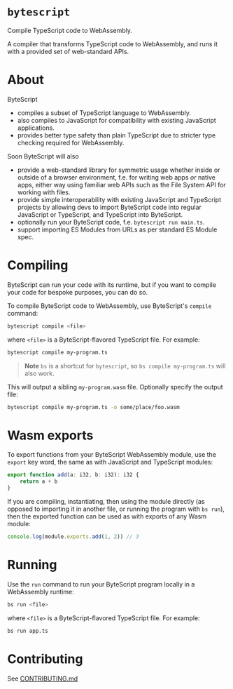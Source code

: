 # `bytescript`

Compile TypeScript code to WebAssembly<!-- and native-->.

A compiler that transforms TypeScript code to WebAssembly<!-- and native-->, and
runs it with a provided set of web-standard APIs.

# About

ByteScript

- compiles a subset of TypeScript language to WebAssembly<!-- and native-->.
- also compiles to JavaScript for compatibility with existing JavaScript
  applications.
- provides better type safety than plain TypeScript due to stricter type
  checking required for WebAssembly.

Soon ByteScript will also

- provide a web-standard library for symmetric usage whether inside or outside
  of a browser environment, f.e. for writing web apps _or_ native apps, either way
  using familiar web APIs such as the File System API for working with files.
- provide simple interoperability with existing JavaScript and TypeScript
  projects by allowing devs to import ByteScript code into regular JavaScript or
  TypeScript, and TypeScript into ByteScript.
- optionally run your ByteScript code, f.e. `bytescript run main.ts`.
- support importing ES Modules from URLs as per standard ES Module spec.

# Compiling

ByteScript can run your code with its runtime, but if you want to compile your
code for bespoke purposes, you can do so.

To compile ByteScript code to WebAssembly, use ByteScript's `compile` command:

```sh
bytescript compile <file>
```

where `<file>` is a ByteScript-flavored TypeScript file. For example:

```sh
bytescript compile my-program.ts
```

> **Note** `bs` is a shortcut for `bytescript`, so `bs compile my-program.ts`
> will also work.

This will output a sibling `my-program.wasm` file. Optionally specify the output file:

```sh
bytescript compile my-program.ts -o some/place/foo.wasm
```

# Wasm exports

To export functions from your ByteScript WebAssembly module, use the `export` key word, the same as with JavaScript and TypeScript modules:

```ts
export function add(a: i32, b: i32): i32 {
	return a + b
}
```

If you are compiling, instantiating, then using the module directly (as opposed
to importing it in another file, or running the program with `bs run`), then the
exported function can be used as with exports of any Wasm module:

```js
console.log(module.exports.add(1, 2)) // 3
```

<!-- TODO -->

# Running

Use the `run` command to run your ByteScript program locally in a WebAssembly
runtime<!-- or as a bare-metal native binary-->:

```sh
bs run <file>
```

where `<file>` is a ByteScript-flavored TypeScript file. For example:

```sh
bs run app.ts
```

<!--
TODO

# Interoperability

In interoperable mode, ByteScript can compile or run a project with both regular
TypeScript and ByteScript code, making imports across both types of files work
seamlessly. This allows a regular TypeScript file to import ByteScript code, and
vice versa. This is useful for incrementally adopting ByteScript by introducing
ByteScript code while compiling the rest of an app as regular TypeScript.

To do this, use the `--interop` flag:

```sh
bs run --interop <file>
```

where `<file>` is a TypeScript or ByteScript entrypoint. In this mode, only
`.ts` files inside of `bs/` folders will be considered to be ByteScript, and all
other `.ts` files will be treated as regular TypeScript.

> **Note** In interoperable mode, a project can only run in a JavaScript
> environment such as in Node.js or a browser, not native. This can be useful for existing
> Node.js or browser apps that would like to start adopting WebAssembly for use
> cases such as speeding up hot code paths.

# Installing libraries

ByteScript supports loading libraries from NPM. To use a library from NPM, you can install it, then import it.

```sh
npm install some-lib
```

then

```js
import {someFunction} from 'some-lib'

someFunction(1, 2, 3)
```

-->

# Contributing

See [CONTRIBUTING.md](./CONTRIBUTING.md)
